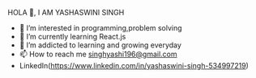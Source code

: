 HOLA 👋, I AM YASHASWINI SINGH
- 👀 I’m interested in programming,problem solving
- 🌱 I’m currently learning React.js
- 💞️ I’m addicted to learning and growing everyday
- 📫 How to reach me singhyashi196@gmail.com
- 
     LinkedIn(https://www.linkedin.com/in/yashaswini-singh-534997219)

